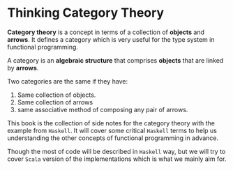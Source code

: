 # Thinking Category Theory

**Category theory** is a concept in terms of a collection of **objects** and **arrows**. It defines a category which is very useful for the type system in functional programming.

A category is an **algebraic structure** that comprises **objects** that are linked by **arrows**. 

Two categories are the same if they have:

1. Same collection of objects. 
2. Same collection of arrows
3. same associative method of composing any pair of arrows.

This book is the collection of side notes for the category theory with the example from `Haskell`. It will cover some critical `Haskell` terms to help us understanding the other concepts of functional programming in advance.

Though the most of code will be described in `Haskell` way, but we will try to cover `Scala` version of the implementations which is what we mainly aim for.